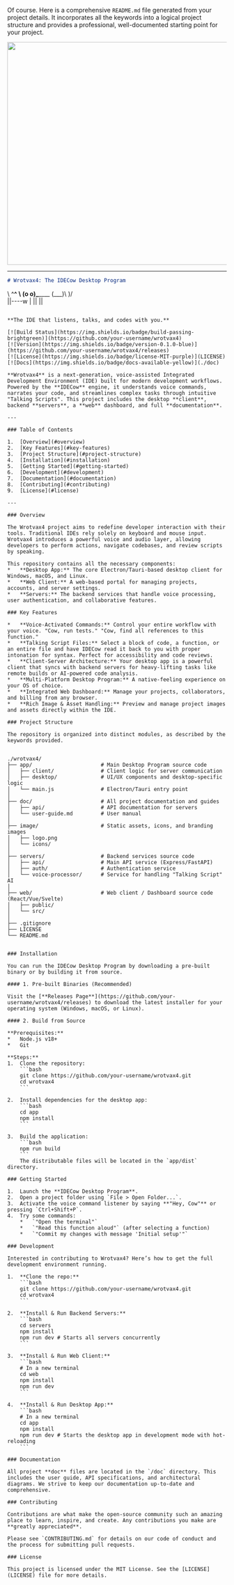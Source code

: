 Of course. Here is a comprehensive `README.md` file generated from your project details. It incorporates all the keywords into a logical project structure and provides a professional, well-documented starting point for your project.

<img src="../image/logon.jpg" with="812" height="512">

---

```markdown
# Wrotvax4: The IDECow Desktop Program

```
 \   ^__^
  \  (o o)\_______
     (___)\       )\/\
         ||----w |
         ||     ||
```

**The IDE that listens, talks, and codes with you.**

[![Build Status](https://img.shields.io/badge/build-passing-brightgreen)](https://github.com/your-username/wrotvax4)
[![Version](https://img.shields.io/badge/version-0.1.0-blue)](https://github.com/your-username/wrotvax4/releases)
[![License](https://img.shields.io/badge/license-MIT-purple)](LICENSE)
[![Docs](https://img.shields.io/badge/docs-available-yellow)](./doc)

**Wrotvax4** is a next-generation, voice-assisted Integrated Development Environment (IDE) built for modern development workflows. Powered by the **IDECow** engine, it understands voice commands, narrates your code, and streamlines complex tasks through intuitive "Talking Scripts". This project includes the desktop **client**, backend **servers**, a **web** dashboard, and full **documentation**.

---

### Table of Contents

1.  [Overview](#overview)
2.  [Key Features](#key-features)
3.  [Project Structure](#project-structure)
4.  [Installation](#installation)
5.  [Getting Started](#getting-started)
6.  [Development](#development)
7.  [Documentation](#documentation)
8.  [Contributing](#contributing)
9.  [License](#license)

---

### Overview

The Wrotvax4 project aims to redefine developer interaction with their tools. Traditional IDEs rely solely on keyboard and mouse input. Wrotvax4 introduces a powerful voice and audio layer, allowing developers to perform actions, navigate codebases, and review scripts by speaking.

This repository contains all the necessary components:
*   **Desktop App:** The core Electron/Tauri-based desktop client for Windows, macOS, and Linux.
*   **Web Client:** A web-based portal for managing projects, accounts, and server settings.
*   **Servers:** The backend services that handle voice processing, user authentication, and collaborative features.

### Key Features

*   **Voice-Activated Commands:** Control your entire workflow with your voice. "Cow, run tests." "Cow, find all references to this function."
*   **Talking Script Files:** Select a block of code, a function, or an entire file and have IDECow read it back to you with proper intonation for syntax. Perfect for accessibility and code reviews.
*   **Client-Server Architecture:** Your desktop app is a powerful client that syncs with backend servers for heavy-lifting tasks like remote builds or AI-powered code analysis.
*   **Multi-Platform Desktop Program:** A native-feeling experience on your OS of choice.
*   **Integrated Web Dashboard:** Manage your projects, collaborators, and billing from any browser.
*   **Rich Image & Asset Handling:** Preview and manage project images and assets directly within the IDE.

### Project Structure

The repository is organized into distinct modules, as described by the keywords provided.


./wrotvax4/
├── app/                      # Main Desktop Program source code
│   ├── client/               # Client logic for server communication
│   ├── desktop/              # UI/UX components and desktop-specific logic
│   └── main.js               # Electron/Tauri entry point
│
├── doc/                      # All project documentation and guides
│   ├── api/                  # API documentation for servers
│   └── user-guide.md         # User manual
│
├── image/                    # Static assets, icons, and branding images
│   ├── logo.png
│   └── icons/
│
├── servers/                  # Backend services source code
│   ├── api/                  # Main API service (Express/FastAPI)
│   ├── auth/                 # Authentication service
│   └── voice-processor/      # Service for handling "Talking Script" AI
│
├── web/                      # Web client / Dashboard source code (React/Vue/Svelte)
│   ├── public/
│   └── src/
│
├── .gitignore
├── LICENSE
└── README.md


### Installation

You can run the IDECow Desktop Program by downloading a pre-built binary or by building it from source.

#### 1. Pre-built Binaries (Recommended)

Visit the [**Releases Page**](https://github.com/your-username/wrotvax4/releases) to download the latest installer for your operating system (Windows, macOS, or Linux).

#### 2. Build from Source

**Prerequisites:**
*   Node.js v18+
*   Git

**Steps:**
1.  Clone the repository:
    ```bash
    git clone https://github.com/your-username/wrotvax4.git
    cd wrotvax4
    ```

2.  Install dependencies for the desktop app:
    ```bash
    cd app
    npm install
    ```

3.  Build the application:
    ```bash
    npm run build
    ```
    The distributable files will be located in the `app/dist` directory.

### Getting Started

1.  Launch the **IDECow Desktop Program**.
2.  Open a project folder using `File > Open Folder...`.
3.  Activate the voice command listener by saying **"Hey, Cow"** or pressing `Ctrl+Shift+P`.
4.  Try some commands:
    *   `"Open the terminal"`
    *   `"Read this function aloud"` (after selecting a function)
    *   `"Commit my changes with message 'Initial setup'"`

### Development

Interested in contributing to Wrotvax4? Here’s how to get the full development environment running.

1.  **Clone the repo:**
    ```bash
    git clone https://github.com/your-username/wrotvax4.git
    cd wrotvax4
    ```

2.  **Install & Run Backend Servers:**
    ```bash
    cd servers
    npm install
    npm run dev # Starts all servers concurrently
    ```

3.  **Install & Run Web Client:**
    ```bash
    # In a new terminal
    cd web
    npm install
    npm run dev
    ```

4.  **Install & Run Desktop App:**
    ```bash
    # In a new terminal
    cd app
    npm install
    npm run dev # Starts the desktop app in development mode with hot-reloading
    ```

### Documentation

All project **doc** files are located in the `/doc` directory. This includes the user guide, API specifications, and architectural diagrams. We strive to keep our documentation up-to-date and comprehensive.

### Contributing

Contributions are what make the open-source community such an amazing place to learn, inspire, and create. Any contributions you make are **greatly appreciated**.

Please see `CONTRIBUTING.md` for details on our code of conduct and the process for submitting pull requests.

### License

This project is licensed under the MIT License. See the [LICENSE](LICENSE) file for more details.
```
